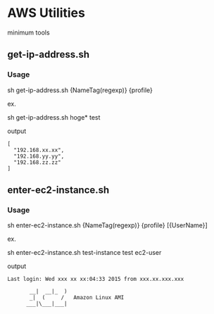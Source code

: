 AWS Utilities
=====

minimum tools


## get-ip-address.sh

### Usage

sh get-ip-address.sh {NameTag(regexp)} {profile}

ex.

sh get-ip-address.sh hoge* test

output

```
[
  "192.168.xx.xx",
  "192.168.yy.yy",
  "192.168.zz.zz"
]
```

## enter-ec2-instance.sh

### Usage

sh enter-ec2-instance.sh {NameTag(regexp)} {profile} [{UserName}]

ex.

sh enter-ec2-instance.sh test-instance test ec2-user

output

```
Last login: Wed xxx xx xx:04:33 2015 from xxx.xx.xxx.xxx

       __|  __|_  )
       _|  (     /   Amazon Linux AMI
      ___|\___|___|

```

